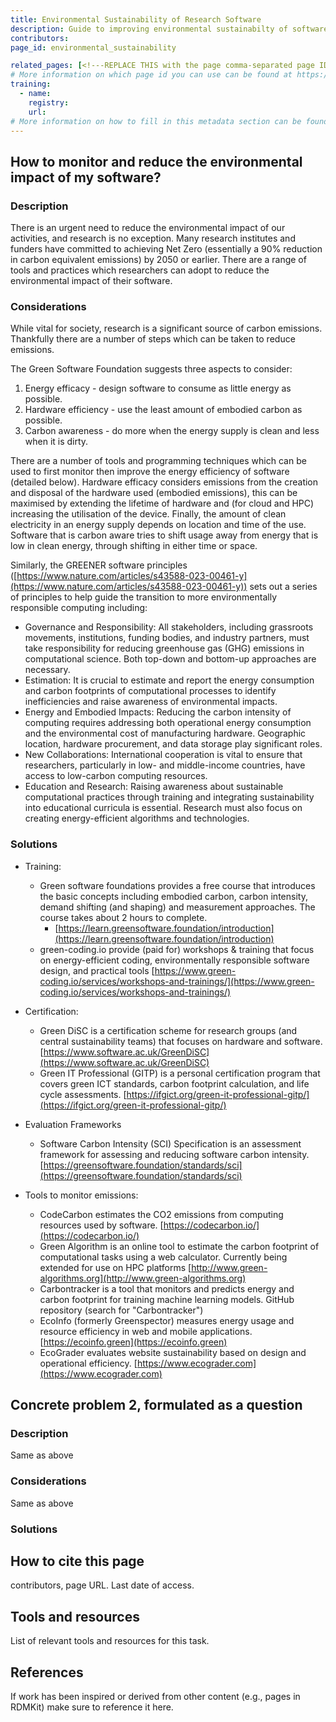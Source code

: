 ```yaml
---
title: Environmental Sustainability of Research Software
description: Guide to improving environmental sustainabilty of software
contributors: 
page_id: environmental_sustainability

related_pages: [<!---REPLACE THIS with the page comma-separated page IDs of the pages that are related to the current page--->]
# More information on which page id you can use can be found at https://rdmkit.elixir-europe.org/website_overview
training:
  - name:
    registry:
    url:
# More information on how to fill in this metadata section can be found here https://rdmkit.elixir-europe.org/page_metadata
---
```

<!-- Please take in mind our style guide https://rdmkit.elixir-europe.org/style_guide when writing the content of this page. -->

## How to monitor and reduce the environmental impact of my software? 
 
### Description 

There is an urgent need to reduce the environmental impact of our activities, and research is no exception.  Many research institutes and funders have committed to achieving Net Zero (essentially a 90% reduction in carbon equivalent emissions) by 2050 or earlier.  There are a range of tools and practices which researchers can adopt to reduce the environmental impact of their software.

### Considerations 

While vital for society, research is a significant source of carbon emissions.  Thankfully there are a number of steps which can be taken to reduce emissions. 

The Green Software Foundation suggests three aspects to consider:

1. Energy efficacy - design software to consume as little energy as possible.
2. Hardware efficiency - use the least amount of embodied carbon as possible.
3. Carbon awareness - do more when the energy supply is clean and less when it is dirty.

There are a number of tools and programming techniques which can be used to first monitor then improve the energy efficiency of software (detailed below).  Hardware efficacy considers emissions from the creation and disposal of the hardware used (embodied emissions), this can be maximised by extending the lifetime of hardware and (for cloud and HPC) increasing the utilisation of the device.  Finally, the amount of clean electricity in an energy supply depends on location and time of the use. Software that is carbon aware tries to shift usage away from energy that is low in clean energy, through shifting in either time or space. 

Similarly, the GREENER software principles ([https://www.nature.com/articles/s43588-023-00461-y](https://www.nature.com/articles/s43588-023-00461-y)) sets out a series of principles to help guide the  transition to more environmentally responsible computing including:

* Governance and Responsibility: All stakeholders, including grassroots movements, institutions, funding bodies, and industry partners, must take responsibility for reducing greenhouse gas (GHG) emissions in computational science. Both top-down and bottom-up approaches are necessary.
* Estimation: It is crucial to estimate and report the energy consumption and carbon footprints of computational processes to identify inefficiencies and raise awareness of environmental impacts.
* Energy and Embodied Impacts: Reducing the carbon intensity of computing requires addressing both operational energy consumption and the environmental cost of manufacturing hardware. Geographic location, hardware procurement, and data storage play significant roles.
* New Collaborations: International cooperation is vital to ensure that researchers, particularly in low- and middle-income countries, have access to low-carbon computing resources.
* Education and Research: Raising awareness about sustainable computational practices through training and integrating sustainability into educational curricula is essential. Research must also focus on creating energy-efficient algorithms and technologies.
  

### Solutions

* Training:
    * Green software foundations provides a free course that introduces the basic concepts including embodied carbon, carbon intensity, demand shifting (and shaping) and measurement approaches. The course takes about 2 hours to complete. 
        * [https://learn.greensoftware.foundation/introduction](https://learn.greensoftware.foundation/introduction)
    * green-coding.io provide (paid for) workshops & training that focus on energy-efficient coding, environmentally responsible software design, and practical tools [https://www.green-coding.io/services/workshops-and-trainings/](https://www.green-coding.io/services/workshops-and-trainings/)
      
* Certification:
    * Green DiSC is a certification scheme for research groups (and central sustainability teams) that focuses on hardware and software. [https://www.software.ac.uk/GreenDiSC](https://www.software.ac.uk/GreenDiSC)  
    * Green IT Professional (GITP) is a personal certification program that covers green ICT standards, carbon footprint calculation, and life cycle assessments. [https://ifgict.org/green-it-professional-gitp/](https://ifgict.org/green-it-professional-gitp/)  
* Evaluation Frameworks
    * Software Carbon Intensity (SCI) Specification is an assessment framework for assessing and reducing software carbon intensity. [https://greensoftware.foundation/standards/sci](https://greensoftware.foundation/standards/sci)
      
* Tools to monitor emissions:
    * CodeCarbon estimates the CO2 emissions from computing resources used by software. [https://codecarbon.io/](https://codecarbon.io/) 
    * Green Algorithm is an online tool to estimate the carbon footprint of computational tasks using a web calculator.  Currently being extended for use on HPC platforms [http://www.green-algorithms.org](http://www.green-algorithms.org) 
    * Carbontracker is a tool that monitors and predicts energy and carbon footprint for training machine learning models. GitHub repository (search for "Carbontracker")
    * EcoInfo (formerly Greenspector) measures energy usage and resource efficiency in web and mobile applications. [https://ecoinfo.green](https://ecoinfo.green)
    * EcoGrader evaluates website sustainability based on design and operational efficiency. [https://www.ecograder.com](https://www.ecograder.com) 






## Concrete problem 2, formulated as a question <!-- example: how to name a software release? -->
 
### Description <!-- do not delete this heading and write your text below it -->
Same as above

### Considerations <!-- do not delete this heading and write your text below it -->
Same as above

### Solutions <!-- do not delete this heading and write your text below it -->

## How to cite this page <!-- do not delete this heading and write your text below it -->
 contributors, page URL. Last date of access.

## Tools and resources <!-- do not delete this heading and write your text below it -->
List of relevant tools and resources for this task.

## References <!-- do not delete this heading and write your text below it -->
If work has been inspired or derived from other content (e.g., pages in RDMKit) make sure to reference it here. 

 
